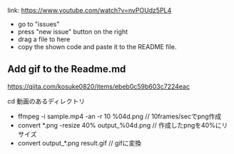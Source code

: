 link: https://www.youtube.com/watch?v=nvPOUdz5PL4

- go to "issues"
- press "new issue" button on the right
- drag a file to here
- copy the shown code and paste it to the README file.

## Add gif to the Readme.md
https://qiita.com/kosuke0820/items/ebeb0c59b603c7224eac

cd 動画のあるディレクトリ
- ffmpeg -i sample.mp4 -an -r 10 %04d.png  // 10frames/secでpng作成
- convert *.png -resize 40% output_%04d.png  // 作成したpngを40%にリサイズ
- convert output_*.png result.gif  //  gifに変換
